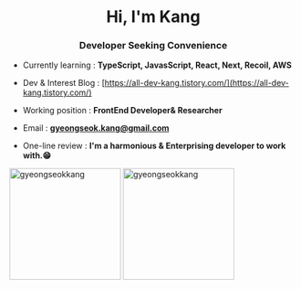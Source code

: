 <h1 align="center">Hi, I'm Kang</h1>
<h3 align="center">Developer Seeking Convenience</h3>


- Currently learning : **TypeScript, JavasScript, React, Next, Recoil, AWS**

- Dev & Interest Blog : [https://all-dev-kang.tistory.com/](https://all-dev-kang.tistory.com/)

- Working position : **FrontEnd Developer& Researcher**

- Email : **gyeongseok.kang@gmail.com**

- One-line review : **I'm a harmonious & Enterprising developer to work with.😁**

<div style="display=flex;justify-content=center">
  <img align="center" height="195px" src="https://github-readme-stats.vercel.app/api?username=gyeongseokkang&show_icons=true&locale=en" alt="gyeongseokkang" />
  <img align="center" height="195px" src="https://github-readme-stats.vercel.app/api/top-langs/?username=gyeongseokkang&layout=compact" alt="gyeongseokkang" />
</div>
